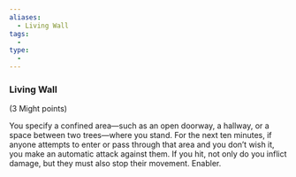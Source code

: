 ```yaml
---
aliases:
  - Living Wall
tags:
  - 
type:
  - 
---
```

### Living Wall

(3 Might points)

You specify a confined area—such as an open doorway, a hallway, or a space between two trees—where you stand. For the next ten minutes, if anyone attempts to enter or pass through that area and you don’t wish it, you make an automatic attack against them. If you hit, not only do you inflict damage, but they must also stop their movement. Enabler.